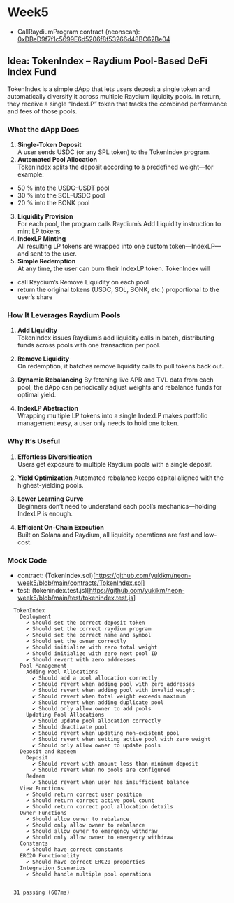 # Week5

- CallRaydiumProgram contract (neonscan): [0xDBeD9f7f1c5699E6d5206f8f53266d48BC62Be04](https://devnet.neonscan.org/address/0xdbed9f7f1c5699e6d5206f8f53266d48bc62be04)

## Idea: TokenIndex – Raydium Pool-Based DeFi Index Fund

TokenIndex is a simple dApp that lets users deposit a single token and automatically diversify it across multiple Raydium liquidity pools. In return, they receive a single “IndexLP” token that tracks the combined performance and fees of those pools.

### What the dApp Does

1. **Single-Token Deposit**  
   A user sends USDC (or any SPL token) to the TokenIndex program.
2. **Automated Pool Allocation**  
   TokenIndex splits the deposit according to a predefined weight—for example:

- 50 % into the USDC–USDT pool
- 30 % into the SOL–USDC pool
- 20 % into the BONK pool

3. **Liquidity Provision**  
   For each pool, the program calls Raydium’s Add Liquidity instruction to mint LP tokens.
4. **IndexLP Minting**  
   All resulting LP tokens are wrapped into one custom token—IndexLP—and sent to the user.
5. **Simple Redemption**  
   At any time, the user can burn their IndexLP token. TokenIndex will

- call Raydium’s Remove Liquidity on each pool
- return the original tokens (USDC, SOL, BONK, etc.) proportional to the user’s share

### How It Leverages Raydium Pools

1. **Add Liquidity**  
   TokenIndex issues Raydium’s add liquidity calls in batch, distributing funds across pools with one transaction per pool.

2. **Remove Liquidity**  
   On redemption, it batches remove liquidity calls to pull tokens back out.

3. **Dynamic Rebalancing**
   By fetching live APR and TVL data from each pool, the dApp can periodically adjust weights and rebalance funds for optimal yield.

4. **IndexLP Abstraction**  
   Wrapping multiple LP tokens into a single IndexLP makes portfolio management easy, a user only needs to hold one token.

### Why It’s Useful

1. **Effortless Diversification**  
   Users get exposure to multiple Raydium pools with a single deposit.

2. **Yield Optimization**
   Automated rebalance keeps capital aligned with the highest-yielding pools.

3. **Lower Learning Curve**  
   Beginners don’t need to understand each pool’s mechanics—holding IndexLP is enough.

4. **Efficient On-Chain Execution**  
   Built on Solana and Raydium, all liquidity operations are fast and low-cost.

### Mock Code

- contract: (TokenIndex.sol)[https://github.com/yukikm/neon-week5/blob/main/contracts/TokenIndex.sol]
- test: (tokenindex.test.js)[https://github.com/yukikm/neon-week5/blob/main/test/tokenindex.test.js]

```
  TokenIndex
    Deployment
      ✔ Should set the correct deposit token
      ✔ Should set the correct raydium program
      ✔ Should set the correct name and symbol
      ✔ Should set the owner correctly
      ✔ Should initialize with zero total weight
      ✔ Should initialize with zero next pool ID
      ✔ Should revert with zero addresses
    Pool Management
      Adding Pool Allocations
        ✔ Should add a pool allocation correctly
        ✔ Should revert when adding pool with zero addresses
        ✔ Should revert when adding pool with invalid weight
        ✔ Should revert when total weight exceeds maximum
        ✔ Should revert when adding duplicate pool
        ✔ Should only allow owner to add pools
      Updating Pool Allocations
        ✔ Should update pool allocation correctly
        ✔ Should deactivate pool
        ✔ Should revert when updating non-existent pool
        ✔ Should revert when setting active pool with zero weight
        ✔ Should only allow owner to update pools
    Deposit and Redeem
      Deposit
        ✔ Should revert with amount less than minimum deposit
        ✔ Should revert when no pools are configured
      Redeem
        ✔ Should revert when user has insufficient balance
    View Functions
      ✔ Should return correct user position
      ✔ Should return correct active pool count
      ✔ Should return correct pool allocation details
    Owner Functions
      ✔ Should allow owner to rebalance
      ✔ Should only allow owner to rebalance
      ✔ Should allow owner to emergency withdraw
      ✔ Should only allow owner to emergency withdraw
    Constants
      ✔ Should have correct constants
    ERC20 Functionality
      ✔ Should have correct ERC20 properties
    Integration Scenarios
      ✔ Should handle multiple pool operations


  31 passing (607ms)
```
